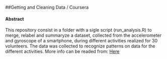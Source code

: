 ##Getting and Cleaning Data / Coursera 

#### Abstract

This repository consist in a folder with a sigle script (run_analysis.R) to merge, relabel and summaryze a dataset, collected from the accelerometer and gyroscope of a smartphone, during different activities realized for 30 volunteers.  The data was collected to recognize patterns on data for the different activities. More info can be readed from:  <a href=" http://archive.ics.uci.edu/ml/datasets/Human+Activity+Recognition+Using+Smartphones">Here</a>



